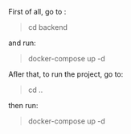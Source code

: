 First of all, go to :

> cd backend

and run:

> docker-compose up -d

Afler that, to run the project, go to:

> cd ..

then run:

> docker-compose up -d
